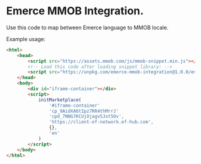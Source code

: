 # Emerce MMOB Integration.

Use this code to map between Emerce language to MMOB locale.

Example usage:

```html
<html>
	<head>
		<script src="https://assets.mmob.com/js/mmob-snippet.min.js"></script>
		<!-- Load this code after loading snippet library: -->
		<script src="https://unpkg.com/emerce-mmob-integration@1.0.0/emerce-mmob-integration.js"></script>
	</head>
	<body>
		<div id="iframe-container"></div>
		<script>
			initMarketplace(
				'#iframe-container'
				'cp_9AidXA6tIpz7RR4thMrrJ'
				'cpd_7NNG7KCUjOjagv5Jxt5Ov',
				'https://client-ef-network.ef-hub.com',
				{},
				'en'
			)
		</script>
	</body>
</html>

```

